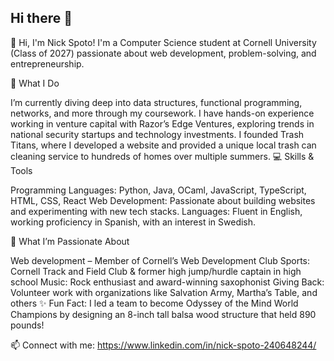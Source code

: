 ## Hi there 👋

👋 Hi, I'm Nick Spoto! I'm a Computer Science student at Cornell University (Class of 2027) passionate about web development, problem-solving, and entrepreneurship.

🔧 What I Do

I’m currently diving deep into data structures, functional programming, networks, and more through my coursework.
I have hands-on experience working in venture capital with Razor’s Edge Ventures, exploring trends in national security startups and technology investments.
I founded Trash Titans, where I developed a website and provided a unique local trash can cleaning service to hundreds of homes over multiple summers.
💻 Skills & Tools

Programming Languages: Python, Java, OCaml, JavaScript, TypeScript, HTML, CSS, React
Web Development: Passionate about building websites and experimenting with new tech stacks.
Languages: Fluent in English, working proficiency in Spanish, with an interest in Swedish.

🏃 What I’m Passionate About

Web development – Member of Cornell’s Web Development Club
Sports: Cornell Track and Field Club & former high jump/hurdle captain in high school
Music: Rock enthusiast and award-winning saxophonist
Giving Back: Volunteer work with organizations like Salvation Army, Martha’s Table, and others
✨ Fun Fact: I led a team to become Odyssey of the Mind World Champions by designing an 8-inch tall balsa wood structure that held 890 pounds!

📫 Connect with me: https://www.linkedin.com/in/nick-spoto-240648244/
